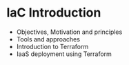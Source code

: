 # IaC Introduction

* Objectives, Motivation and principles
* Tools and approaches
* Introduction to Terraform
* IaaS deployment using Terraform

